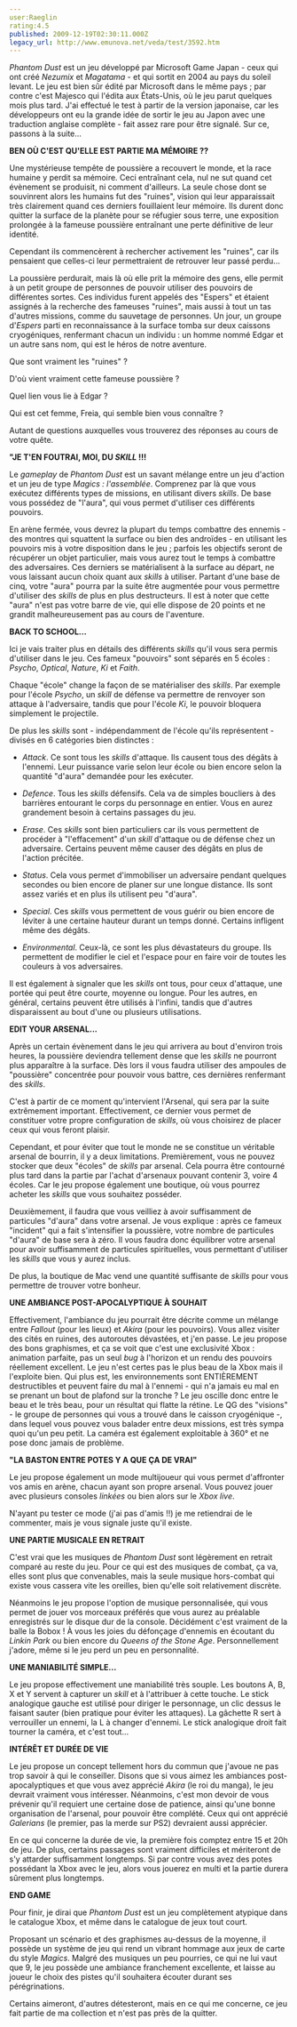 ```yaml
---
user:Raeglin
rating:4.5
published: 2009-12-19T02:30:11.000Z
legacy_url: http://www.emunova.net/veda/test/3592.htm
---
```

_Phantom Dust_ est un jeu développé par Microsoft Game Japan - ceux qui ont créé _Nezumix_ et _Magatama_ - et qui sortit en 2004 au pays du soleil levant. Le jeu est bien sûr édité par Microsoft dans le même pays ; par contre c'est Majesco qui l'édita aux États-Unis, où le jeu parut quelques mois plus tard. J'ai effectué le test à partir de la version japonaise, car les développeurs ont eu la grande idée de sortir le jeu au Japon avec une traduction anglaise complète - fait assez rare pour être signalé. Sur ce, passons à la suite...  

  

**BEN OÙ C'EST QU'ELLE EST PARTIE MA MÉMOIRE ??**  

  

Une mystérieuse tempête de poussière a recouvert le monde, et la race humaine y perdit sa mémoire. Ceci entraînant cela, nul ne sut quand cet évènement se produisit, ni comment d'ailleurs. La seule chose dont se souvinrent alors les humains fut des "ruines", vision qui leur apparaissait très clairement quand ces derniers fouillaient leur mémoire. Ils durent donc quitter la surface de la planète pour se réfugier sous terre, une exposition prolongée à la fameuse poussière entraînant une perte définitive de leur identité.  

Cependant ils commencèrent à rechercher activement les "ruines", car ils pensaient que celles-ci leur permettraient de retrouver leur passé perdu...  

La poussière perdurait, mais là où elle prit la mémoire des gens, elle permit à un petit groupe de personnes de pouvoir utiliser des pouvoirs de différentes sortes. Ces individus furent appelés des "Espers" et étaient assignés à la recherche des fameuses "ruines", mais aussi à tout un tas d'autres missions, comme du sauvetage de personnes. Un jour, un groupe d'_Espers_ parti en reconnaissance à la surface tomba sur deux caissons cryogéniques, renfermant chacun un individu : un homme nommé Edgar et un autre sans nom, qui est le héros de notre aventure.  

Que sont vraiment les "ruines" ?  

D'où vient vraiment cette fameuse poussière ?  

Quel lien vous lie à Edgar ?  

Qui est cet femme, Freia, qui semble bien vous connaître ?  

Autant de questions auxquelles vous trouverez des réponses au cours de votre quête.  

  

**"JE T'EN FOUTRAI, MOI, DU _SKILL_ !!!**  

  

Le _gameplay_ de _Phantom Dust_ est un savant mélange entre un jeu d'action et un jeu de type _Magics : l'assemblée_. Comprenez par là que vous exécutez différents types de missions, en utilisant divers _skills_. De base vous possédez de "l'aura", qui vous permet d'utiliser ces différents pouvoirs.  

En arène fermée, vous devrez la plupart du temps combattre des ennemis - des montres qui squattent la surface ou bien des androïdes - en utilisant les pouvoirs mis à votre disposition dans le jeu ; parfois les objectifs seront de récupérer un objet particulier, mais vous aurez tout le temps à combattre des adversaires. Ces derniers se matérialisent à la surface au départ, ne vous laissant aucun choix quant aux _skills_ à utiliser. Partant d'une base de cinq, votre "aura" pourra par la suite être augmentée pour vous permettre d'utiliser des _skills_ de plus en plus destructeurs. Il est à noter que cette "aura" n'est pas votre barre de vie, qui elle dispose de 20 points et ne grandit malheureusement pas au cours de l'aventure.  

  

**BACK TO SCHOOL...**  

  

Ici je vais traiter plus en détails des différents _skills_ qu'il vous sera permis d'utiliser dans le jeu. Ces fameux "pouvoirs" sont séparés en 5 écoles : _Psycho_, _Optical_, _Nature_, _Ki_ et _Faith_.   

Chaque "école" change la façon de se matérialiser des _skills_. Par exemple pour l'école _Psycho_, un _skill_ de défense va permettre de renvoyer son attaque à l'adversaire, tandis que pour l'école _Ki_, le pouvoir bloquera simplement le projectile.  

De plus les _skills_ sont - indépendamment de l'école qu'ils représentent - divisés en 6 catégories bien distinctes :  

  

- _Attack_. Ce sont tous les _skills_ d'attaque. Ils causent tous des dégâts à l'ennemi. Leur puissance varie selon leur école ou bien encore selon la quantité "d'aura" demandée pour les exécuter.  

  

- _Defence_. Tous les _skills_ défensifs. Cela va de simples boucliers à des barrières entourant le corps du personnage en entier. Vous en aurez grandement besoin à certains passages du jeu.  

  

- _Erase_. Ces _skills_ sont bien particuliers car ils vous permettent de procéder à "l'effacement" d'un _skill_ d'attaque ou de défense chez un adversaire. Certains peuvent même causer des dégâts en plus de l'action précitée.  

  

- _Status_. Cela vous permet d'immobiliser un adversaire pendant quelques secondes ou bien encore de planer sur une longue distance. Ils sont assez variés et en plus ils utilisent peu "d'aura".  

  

- _Special_. Ces _skills_ vous permettent de vous guérir ou bien encore de léviter à une certaine hauteur durant un temps donné. Certains infligent même des dégâts.  

  

- _Environmental_. Ceux-là, ce sont les plus dévastateurs du groupe. Ils permettent de modifier le ciel et l'espace pour en faire voir de toutes les couleurs à vos adversaires.  

  

Il est également à signaler que les _skills_ ont tous, pour ceux d'attaque, une portée qui peut être courte, moyenne ou longue. Pour les autres, en général, certains peuvent être utilisés à l'infini, tandis que d'autres disparaissent au bout d'une ou plusieurs utilisations.  

  

**EDIT YOUR ARSENAL...**  

  

Après un certain évènement dans le jeu qui arrivera au bout d'environ trois heures, la poussière deviendra tellement dense que les _skills_ ne pourront plus apparaître à la surface. Dès lors il vous faudra utiliser des ampoules de "poussière" concentrée pour pouvoir vous battre, ces dernières renfermant des _skills_.  

C'est à partir de ce moment qu'intervient l'Arsenal, qui sera par la suite extrêmement important. Effectivement, ce dernier vous permet de constituer votre propre configuration de _skills_, où vous choisirez de placer ceux qui vous feront plaisir.  

Cependant, et pour éviter que tout le monde ne se constitue un véritable arsenal de bourrin, il y a deux limitations. Premièrement, vous ne pouvez stocker que deux "écoles" de _skills_ par arsenal. Cela pourra être contourné plus tard dans la partie par l'achat d'arsenaux pouvant contenir 3, voire 4 écoles. Car le jeu propose également une boutique, où vous pourrez acheter les _skills_ que vous souhaitez posséder.  

Deuxièmement, il faudra que vous veilliez à avoir suffisamment de particules "d'aura" dans votre arsenal. Je vous explique : après ce fameux "incident" qui a fait s'intensifier la poussière, votre nombre de particules "d'aura" de base sera à zéro. Il vous faudra donc équilibrer votre arsenal pour avoir suffisamment de particules spirituelles, vous permettant d'utiliser les _skills_ que vous y aurez inclus.  

De plus, la boutique de Mac vend une quantité suffisante de _skills_ pour vous permettre de trouver votre bonheur.  

  

**UNE AMBIANCE POST-APOCALYPTIQUE À SOUHAIT**  

  

Effectivement, l'ambiance du jeu pourrait être décrite comme un mélange entre _Fallout_ (pour les lieux) et _Akira_ (pour les pouvoirs). Vous allez visiter des cités en ruines, des autoroutes dévastées, et j'en passe. Le jeu propose des bons graphismes, et ça se voit que c'est une exclusivité Xbox : animation parfaite, pas un seul _bug_ à l'horizon et un rendu des pouvoirs réellement excellent. Le jeu n'est certes pas le plus beau de la Xbox mais il l'exploite bien. Qui plus est, les environnements sont ENTIÈREMENT destructibles et peuvent faire du mal à l'ennemi - qui n'a jamais eu mal en se prenant un bout de plafond sur la tronche ? Le jeu oscille donc entre le beau et le très beau, pour un résultat qui flatte la rétine. Le QG des "visions" - le groupe de personnes qui vous a trouvé dans le caisson cryogénique -, dans lequel vous pouvez vous balader entre deux missions, est très sympa quoi qu'un peu petit. La caméra est également exploitable à 360° et ne pose donc jamais de problème.  

  

**"LA BASTON ENTRE POTES Y A QUE ÇA DE VRAI"**  

  

Le jeu propose également un mode multijoueur qui vous permet d'affronter vos amis en arène, chacun ayant son propre arsenal. Vous pouvez jouer avec plusieurs consoles _linkées_ ou bien alors sur le _Xbox live_.  

N'ayant pu tester ce mode (j'ai pas d'amis !!) je me retiendrai de le commenter, mais je vous signale juste qu'il existe.  

  

**UNE PARTIE MUSICALE EN RETRAIT**  

  

C'est vrai que les musiques de _Phantom Dust_ sont légèrement en retrait comparé au reste du jeu. Pour ce qui est des musiques de combat, ça va, elles sont plus que convenables, mais la seule musique hors-combat qui existe vous cassera vite les oreilles, bien qu'elle soit relativement discrète.  

Néanmoins le jeu propose l'option de musique personnalisée, qui vous permet de jouer vos morceaux préférés que vous aurez au préalable enregistrés sur le disque dur de la console. Décidément c'est vraiment de la balle la Bobox ! À vous les joies du défonçage d'ennemis en écoutant du _Linkin Park_ ou bien encore du _Queens of the Stone Age_. Personnellement j'adore, même si le jeu perd un peu en personnalité.  

  

**UNE MANIABILITÉ SIMPLE...**  

  

Le jeu propose effectivement une maniabilité très souple. Les boutons A, B, X et Y servent à capturer un _skill_ et à l'attribuer à cette touche. Le stick analogique gauche est utilisé pour diriger le personnage, un clic dessus le faisant sauter (bien pratique pour éviter les attaques). La gâchette R sert à verrouiller un ennemi, la L à changer d'ennemi. Le stick analogique droit fait tourner la caméra, et c'est tout...  

  

**INTÉRÊT ET DURÉE DE VIE**  

  

Le jeu propose un concept tellement hors du commun que j'avoue ne pas trop savoir à qui le conseiller. Disons que si vous aimez les ambiances post-apocalyptiques et que vous avez apprécié _Akira_ (le roi du manga), le jeu devrait vraiment vous intéresser. Néanmoins, c'est mon devoir de vous prévenir qu'il requiert une certaine dose de patience, ainsi qu'une bonne organisation de l'arsenal, pour pouvoir être complété. Ceux qui ont apprécié _Galerians_ (le premier, pas la merde sur PS2) devraient aussi apprécier.  

En ce qui concerne la durée de vie, la première fois comptez entre 15 et 20h de jeu. De plus, certains passages sont vraiment difficiles et mériteront de s'y attarder suffisamment longtemps. Si par contre vous avez des potes possédant la Xbox avec le jeu, alors vous jouerez en multi et la partie durera sûrement plus longtemps.  

  

**END GAME**  

  

Pour finir, je dirai que _Phantom Dust_ est un jeu complètement atypique dans le catalogue Xbox, et même dans le catalogue de jeux tout court.  

Proposant un scénario et des graphismes au-dessus de la moyenne, il possède un système de jeu qui rend un vibrant hommage aux jeux de carte du style _Magics_. Malgré des musiques un peu pourries, ce qui ne lui vaut que 9, le jeu possède une ambiance franchement excellente, et laisse au joueur le choix des pistes qu'il souhaitera écouter durant ses pérégrinations.  

Certains aimeront, d'autres détesteront, mais en ce qui me concerne, ce jeu fait partie de ma collection et n'est pas près de la quitter.